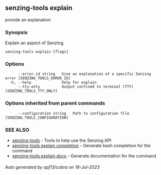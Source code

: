 ## senzing-tools explain

provide an explanation

### Synopsis


Explain an aspect of Senzing.
    

```
senzing-tools explain [flags]
```

### Options

```
      --error-id string   Give an explanation of a specific Senzing error [SENZING_TOOLS_ERROR_ID]
  -h, --help              help for explain
      --tty-only          Output confined to terminal (TTY) [SENZING_TOOLS_TTY_ONLY]
```

### Options inherited from parent commands

```
      --configuration string   Path to configuration file [SENZING_TOOLS_CONFIGURATION]
```

### SEE ALSO

* [senzing-tools](senzing-tools.md)	 - Tools to help use the Senzing API
* [senzing-tools explain completion](senzing-tools_explain_completion.md)	 - Generate bash completion for the command
* [senzing-tools explain docs](senzing-tools_explain_docs.md)	 - Generate documentation for the command

###### Auto generated by spf13/cobra on 18-Jul-2023
